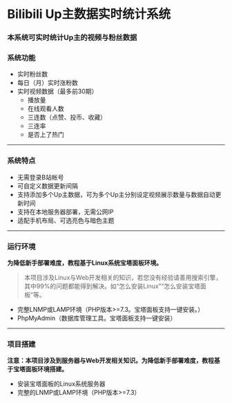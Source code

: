# Bilibili Up主数据实时统计系统

### 本系统可实时统计Up主的视频与粉丝数据

### 系统功能
- 实时粉丝数
- 每日（月）实时涨粉数
- 实时视频数据（最多前30期）
	- 播放量 
	- 在线观看人数
	- 三连数（点赞、投币、收藏）
	- 三连率
	- 是否上了热门

----

### 系统特点
- 无需登录B站帐号
- 可自定义数据更新间隔
- 支持添加多个Up主数据，可为多个Up主分别设定视频展示数量与数据自动更新时间
- 支持在本地服务器部署，无需公网IP
- 适配手机布局、可选亮色与暗色主题

------------



### 运行环境

**为降低新手部署难度，教程基于Linux系统宝塔面板环境。**
> 本项目涉及Linux与Web开发相关的知识，若您没有经验请善用搜索引擎，其中99%的问题都能得到解决。如“怎么安装Linux”“怎么安装宝塔面板”等。

- 完整LNMP或LAMP环境（PHP版本>=7.3。宝塔面板支持一键安装。）
- PhpMyAdmin（数据库管理工具。宝塔面板支持一键安装）

------------



### 项目搭建
**注意：本项目涉及到服务器与Web开发相关知识。为降低新手部署难度，教程基于宝塔面板环境搭建。**
- 安装宝塔面板的Linux系统服务器
- 完整的LNMP或LAMP环境（PHP版本>=7.3）
